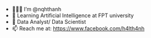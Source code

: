 - 🧑🏻‍💻 I’m @nqhthanh
- 👾 Learning Artificial Intelligence at FPT university
- 💞️ Data Analyst/ Data Scientist 
- 📫 Reach me at: https://www.facebook.com/h4lth4nh

<!---
nqhthanh/nqhthanh is a ✨ special ✨ repository because its `README.md` (this file) appears on your GitHub profile.
You can click the Preview link to take a look at your changes.
--->
